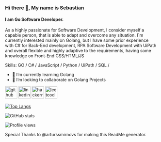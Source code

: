 ### Hi there 👋, My name is Sebastian
#### I am Go Software Developer.
As a highly passionate for Software Development, I consider myself a capable person, that is able to adapt and overcome any situation. 
I`m currently interested  mainly on Golang, but I have some prior experience with C# for Back-End development, RPA Software Development with UiPath and overall flexible and highly adaptive to the requirements, having some knowledge on Front-End CSS/HTML/JS 

Skills: GO / C# / JavaScript / Python / UiPath / SQL / 

- 🌱 I’m currently learning Golang 
- 👯 I’m looking to collaborate on Golang Projects  


[<img src='https://cdn.jsdelivr.net/npm/simple-icons@3.0.1/icons/github.svg' alt='github' height='40'>](https://github.com/Sebastian-B-16)  [<img src='https://cdn.jsdelivr.net/npm/simple-icons@3.0.1/icons/linkedin.svg' alt='linkedin' height='40'>](https://www.linkedin.com/in/seb16/)  [<img src='https://cdn.jsdelivr.net/npm/simple-icons@3.0.1/icons/hackerrank.svg' alt='hackerrank' height='40'>](https://www.hackerrank.com/sebi_bibart98)  [<img src='https://cdn.jsdelivr.net/npm/simple-icons@3.0.1/icons/leetcode.svg' alt='leetcode' height='40'>](https://leetcode.com/Sebastian-B-16/)  

[![Top Langs](https://github-readme-stats.vercel.app/api/top-langs/?username=Sebastian-B-16)](https://github.com/anuraghazra/github-readme-stats)

![GitHub stats](https://github-readme-stats.vercel.app/api?username=Sebastian-B-16&show_icons=true)  

![Profile views](https://gpvc.arturio.dev/Sebastian-B-16)  


Special Thanks to @arturssmirnovs for making this ReadMe generator. 









<!---
Sebastian-B-16/Sebastian-B-16 is a ✨ special ✨ repository because its `README.md` (this file) appears on your GitHub profile.
You can click the Preview link to take a look at your changes.
--->
